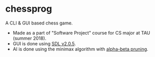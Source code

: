 # chessprog
A CLI &amp; GUI based chess game.

- Made as a part of "Software Project" course for CS major at TAU (summer 2018).
- GUI is done using [SDL v2.0.5](https://www.libsdl.org/).
- AI is done using the minimax algorithm with [alpha-beta pruning](https://en.wikipedia.org/wiki/Alpha%E2%80%93beta_pruning).
